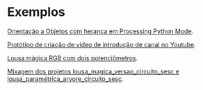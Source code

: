 # Exemplos

[Orientação a Objetos com herança em Processing Python Mode](Bandeirinhas).

[Protótipo de criação de vídeo de introdução de canal no Youtube](IntroTomas).

[Lousa mágica RGB com dois potenciômetros](LousaMagicaRGB).

[Mixagem dos projetos lousa_magica_versao_circuito_sesc e lousa_paramétrica_arvore_circuito_sesc](LousaParametrica).

